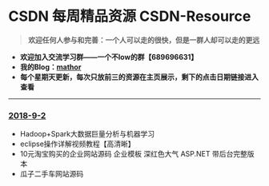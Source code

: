 # CSDN 每周精品资源 CSDN-Resource
> **欢迎任何人参与和完善：一个人可以走的很快，但是一群人却可以走的更远**

* **欢迎加入交流学习群——一个不low的群【689696631】**
* **我的Blog：[mathor](https://www.wmathor.com)**
* **每个星期天更新，每次只放前三的资源在主页展示，剩下的点击日期链接进入查看**
<hr>

### [2018-9-2](https://blog.csdn.net/qq_34921856/article/details/79104788)
- Hadoop+Spark大数据巨量分析与机器学习
- eclipse操作详解视频教程【高清晰】
- 10元淘宝购买的企业网站源码 企业模板 深红色大气 ASP.NET 带后台完整版本
- 瓜子二手车网站源码
